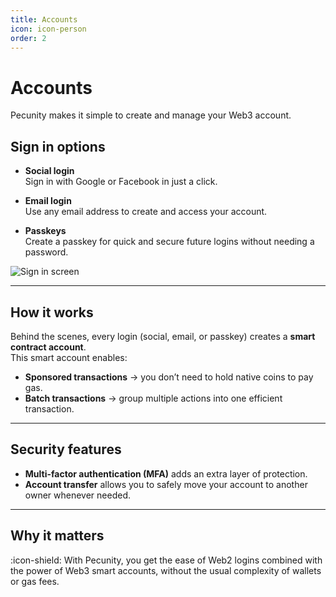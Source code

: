 ```yaml
---
title: Accounts
icon: icon-person
order: 2
---
```


# Accounts

Pecunity makes it simple to create and manage your Web3 account.

## Sign in options

- **Social login**  
  Sign in with Google or Facebook in just a click.

- **Email login**  
  Use any email address to create and access your account.

- **Passkeys**  
  Create a passkey for quick and secure future logins without needing a password.

![Sign in screen](../../static/login.png)

---

## How it works

Behind the scenes, every login (social, email, or passkey) creates a **smart contract account**.  
This smart account enables:

- **Sponsored transactions** → you don’t need to hold native coins to pay gas.
- **Batch transactions** → group multiple actions into one efficient transaction.

---

## Security features

- **Multi-factor authentication (MFA)** adds an extra layer of protection.
- **Account transfer** allows you to safely move your account to another owner whenever needed.

---

## Why it matters

:icon-shield: With Pecunity, you get the ease of Web2 logins combined with the power of Web3 smart accounts, without the usual complexity of wallets or gas fees.
